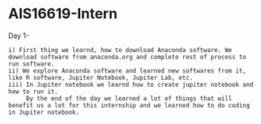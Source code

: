# AIS16619-Intern
Day 1-
 
    i) First thing we learnd, how to download Anaconda software. We download software from anaconda.org and complete rest of process to run software.
    ii) We explore Anaconda software and learned new softwares from it, like R software, Jupiter Notebook, Jupiter Lab, etc. 
    iii) In Jupiter notebook we learnd how to create jupiter notebook and how to run it.
         By the end of the day we learned a lot of things that will benefit us a lot for this internship and we learned how to do coding in Jupiter notebook.
